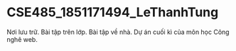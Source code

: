 # CSE485_1851171494_LeThanhTung
Nơi lưu trữ. Bài tập trên lớp. Bài tập về nhà. Dự án cuối kì của môn học Công nghê web.

